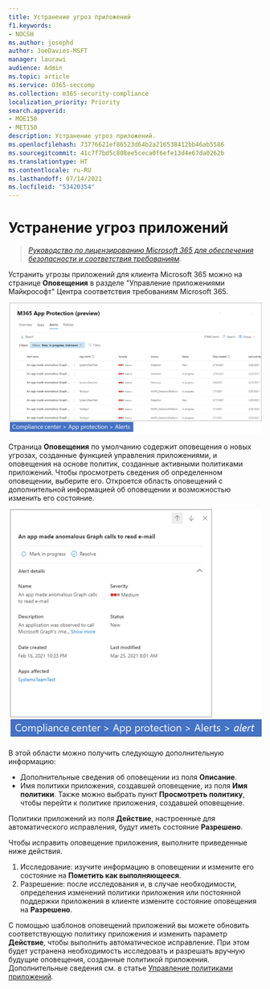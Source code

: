 ```yaml
---
title: Устранение угроз приложений
f1.keywords:
- NOCSH
ms.author: josephd
author: JoeDavies-MSFT
manager: laurawi
audience: Admin
ms.topic: article
ms.service: O365-seccomp
ms.collection: m365-security-compliance
localization_priority: Priority
search.appverid:
- MOE150
- MET150
description: Устранение угроз приложений.
ms.openlocfilehash: 73776621ef86523d64b2a216538412bb46ab5586
ms.sourcegitcommit: 41c7f7bd5c808ee5ceca0f6efe13d4e67da0262b
ms.translationtype: HT
ms.contentlocale: ru-RU
ms.lasthandoff: 07/14/2021
ms.locfileid: "53420354"
---
```

# <a name="remediate-app-threats"></a>Устранение угроз приложений

>*[Руководство по лицензированию Microsoft 365 для обеспечения безопасности и соответствия требованиям](https://aka.ms/ComplianceSD).*

Устранить угрозы приложений для клиента Microsoft 365 можно на странице **Оповещения** в разделе "Управление приложениями Майкрософт" Центра соответствия требованиям Microsoft 365.

![Страница сводки оповещений управления приложениями в Центре соответствия требованиям Microsoft 365](..\media\manage-app-protection-governance\mapg-cc-alerts.png)

Страница **Оповещения** по умолчанию содержит оповещения о новых угрозах, созданные функцией управления приложениями, и оповещения на основе политик, созданные активными политиками приложений. Чтобы просмотреть сведения об определенном оповещении, выберите его. Откроется область оповещений с дополнительной информацией об оповещении и возможностью изменить его состояние.

![Страница сведений об оповещениях управления приложениями в Центре соответствия требованиям Microsoft 365](..\media\manage-app-protection-governance\mapg-cc-alerts-alert.png)

В этой области можно получить следующую дополнительную информацию:

- Дополнительные сведения об оповещении из поля **Описание**.
- Имя политики приложения, создавшей оповещение, из поля **Имя политики**. Также можно выбрать пункт **Просмотреть политику**, чтобы перейти к политике приложения, создавшей оповещение.

Политики приложений из поля **Действие**, настроенные для автоматического исправления, будут иметь состояние **Разрешено**.

Чтобы исправить оповещение приложения, выполните приведенные ниже действия.

1. Исследование: изучите информацию в оповещении и измените его состояние на **Пометить как выполняющееся**.
2. Разрешение: после исследования и, в случае необходимости, определения изменений политики приложения или постоянной поддержки приложения в клиенте измените состояние оповещения на **Разрешено**.

С помощью шаблонов оповещений приложений вы можете обновить соответствующую политику приложения и изменить параметр **Действие**, чтобы выполнить автоматическое исправление. При этом будет устранена необходимость исследовать и разрешать вручную будущие оповещения, созданные политикой приложения. Дополнительные сведения см. в статье [Управление политиками приложений](app-governance-app-policies-manage.md).
